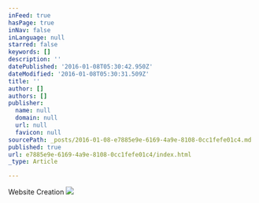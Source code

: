 ```yaml
---
inFeed: true
hasPage: true
inNav: false
inLanguage: null
starred: false
keywords: []
description: ''
datePublished: '2016-01-08T05:30:42.950Z'
dateModified: '2016-01-08T05:30:31.509Z'
title: ''
author: []
authors: []
publisher:
  name: null
  domain: null
  url: null
  favicon: null
sourcePath: _posts/2016-01-08-e7885e9e-6169-4a9e-8108-0cc1fefe01c4.md
published: true
url: e7885e9e-6169-4a9e-8108-0cc1fefe01c4/index.html
_type: Article

---
```

Website Creation
![](https://the-grid-user-content.s3-us-west-2.amazonaws.com/b455f988-2def-4065-9014-6eee74efa28f.jpg)